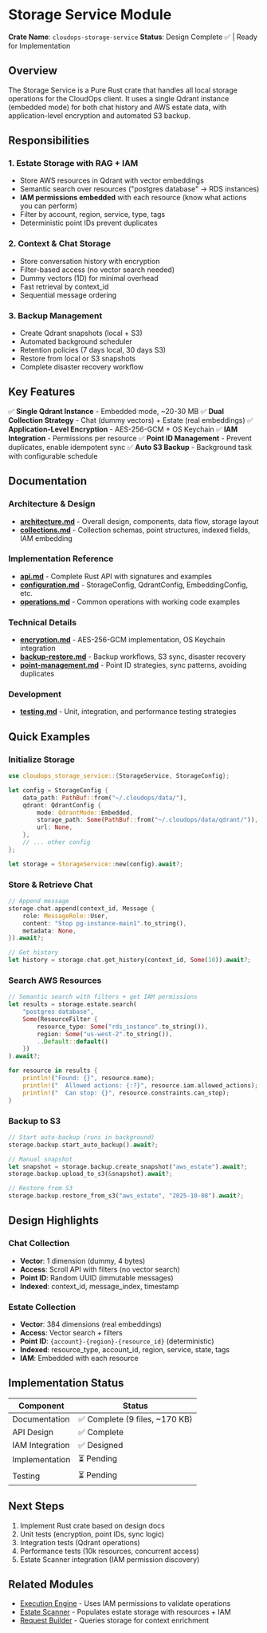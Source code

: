 # Storage Service Module

**Crate Name**: `cloudops-storage-service`
**Status**: Design Complete ✅ | Ready for Implementation

## Overview

The Storage Service is a Pure Rust crate that handles all local storage operations for the CloudOps client. It uses a single Qdrant instance (embedded mode) for both chat history and AWS estate data, with application-level encryption and automated S3 backup.

## Responsibilities

### 1. Estate Storage with RAG + IAM
- Store AWS resources in Qdrant with vector embeddings
- Semantic search over resources ("postgres database" → RDS instances)
- **IAM permissions embedded** with each resource (know what actions you can perform)
- Filter by account, region, service, type, tags
- Deterministic point IDs prevent duplicates

### 2. Context & Chat Storage
- Store conversation history with encryption
- Filter-based access (no vector search needed)
- Dummy vectors (1D) for minimal overhead
- Fast retrieval by context_id
- Sequential message ordering

### 3. Backup Management
- Create Qdrant snapshots (local + S3)
- Automated background scheduler
- Retention policies (7 days local, 30 days S3)
- Restore from local or S3 snapshots
- Complete disaster recovery workflow

## Key Features

✅ **Single Qdrant Instance** - Embedded mode, ~20-30 MB
✅ **Dual Collection Strategy** - Chat (dummy vectors) + Estate (real embeddings)
✅ **Application-Level Encryption** - AES-256-GCM + OS Keychain
✅ **IAM Integration** - Permissions per resource
✅ **Point ID Management** - Prevent duplicates, enable idempotent sync
✅ **Auto S3 Backup** - Background task with configurable schedule

## Documentation

### Architecture & Design
- **[architecture.md](architecture.md)** - Overall design, components, data flow, storage layout
- **[collections.md](collections.md)** - Collection schemas, point structures, indexed fields, IAM embedding

### Implementation Reference
- **[api.md](api.md)** - Complete Rust API with signatures and examples
- **[configuration.md](configuration.md)** - StorageConfig, QdrantConfig, EmbeddingConfig, etc.
- **[operations.md](operations.md)** - Common operations with working code examples

### Technical Details
- **[encryption.md](encryption.md)** - AES-256-GCM implementation, OS Keychain integration
- **[backup-restore.md](backup-restore.md)** - Backup workflows, S3 sync, disaster recovery
- **[point-management.md](point-management.md)** - Point ID strategies, sync patterns, avoiding duplicates

### Development
- **[testing.md](testing.md)** - Unit, integration, and performance testing strategies

## Quick Examples

### Initialize Storage
```rust
use cloudops_storage_service::{StorageService, StorageConfig};

let config = StorageConfig {
    data_path: PathBuf::from("~/.cloudops/data/"),
    qdrant: QdrantConfig {
        mode: QdrantMode::Embedded,
        storage_path: Some(PathBuf::from("~/.cloudops/data/qdrant/")),
        url: None,
    },
    // ... other config
};

let storage = StorageService::new(config).await?;
```

### Store & Retrieve Chat
```rust
// Append message
storage.chat.append(context_id, Message {
    role: MessageRole::User,
    content: "Stop pg-instance-main1".to_string(),
    metadata: None,
}).await?;

// Get history
let history = storage.chat.get_history(context_id, Some(10)).await?;
```

### Search AWS Resources
```rust
// Semantic search with filters + get IAM permissions
let results = storage.estate.search(
    "postgres database",
    Some(ResourceFilter {
        resource_type: Some("rds_instance".to_string()),
        region: Some("us-west-2".to_string()),
        ..Default::default()
    })
).await?;

for resource in results {
    println!("Found: {}", resource.name);
    println!("  Allowed actions: {:?}", resource.iam.allowed_actions);
    println!("  Can stop: {}", resource.constraints.can_stop);
}
```

### Backup to S3
```rust
// Start auto-backup (runs in background)
storage.backup.start_auto_backup().await?;

// Manual snapshot
let snapshot = storage.backup.create_snapshot("aws_estate").await?;
storage.backup.upload_to_s3(&snapshot).await?;

// Restore from S3
storage.backup.restore_from_s3("aws_estate", "2025-10-08").await?;
```

## Design Highlights

### Chat Collection
- **Vector**: 1 dimension (dummy, 4 bytes)
- **Access**: Scroll API with filters (no vector search)
- **Point ID**: Random UUID (immutable messages)
- **Indexed**: context_id, message_index, timestamp

### Estate Collection
- **Vector**: 384 dimensions (real embeddings)
- **Access**: Vector search + filters
- **Point ID**: `{account}-{region}-{resource_id}` (deterministic)
- **Indexed**: resource_type, account_id, region, service, state, tags
- **IAM**: Embedded with each resource

## Implementation Status

| Component | Status |
|-----------|--------|
| Documentation | ✅ Complete (9 files, ~170 KB) |
| API Design | ✅ Complete |
| IAM Integration | ✅ Designed |
| Implementation | ⏳ Pending |
| Testing | ⏳ Pending |

## Next Steps

1. Implement Rust crate based on design docs
2. Unit tests (encryption, point IDs, sync logic)
3. Integration tests (Qdrant operations)
4. Performance tests (10k resources, concurrent access)
5. Estate Scanner integration (IAM permission discovery)

## Related Modules

- [Execution Engine](../execution-engine/README.md) - Uses IAM permissions to validate operations
- [Estate Scanner](../estate-scanner/README.md) - Populates estate storage with resources + IAM
- [Request Builder](../request-builder/README.md) - Queries storage for context enrichment